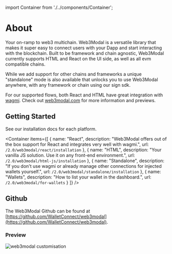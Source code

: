 import Container from './../components/Container';

# About

Your on-ramp to web3 multichain. Web3Modal is a versatile library that makes it super easy to connect users with your Dapp and start interacting with the blockchain.
Built to be framework and chain agnostic, Web3Modal currently supports HTML and React on the UI side, as well as all evm compatible chains.

While we add support for other chains and frameworks a unique "standalone" mode is also available that unlocks you to use Web3Modal anywhere, with any framework or chain using our sign sdk.

For our supported flows, both React and HTML have great integration with [wagmi](https://wagmi.sh/).
Check out [web3modal.com](https://web3modal.com) for more information and previews.

## Getting Started

See our installation docs for each platform.

<Container
items={[
{
name: "React",
description: "Web3Modal offers out of the box support for React and integrates very well with wagmi.",
url: `/2.0/web3modal/react/installation`
},
{
name: "HTML",
description: "Your vanilla JS solution. Use it on any front-end environment.",
url: `/2.0/web3modal/html-js/installation`
},
{
name: "Standalone",
description: "If you don't use wagmi or already manage other connections for injected wallets yourself.",
url: `/2.0/web3modal/standalone/installation`
},
{
name: "Wallets",
description: "How to list your wallet in the dashboard.",
url: `/2.0/web3modal/for-wallets`
}
]}
/>

## Github

The Web3Modal Github can be found at [https://github.com/WalletConnect/web3modal](https://github.com/WalletConnect/web3modal).

### Preview

![web3modal customisation](/assets/modal_preview.png)
